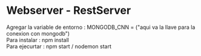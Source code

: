 # Webserver - RestServer

Agregar la variable de entorno : MONGODB_CNN = ("aqui va la llave para la conexion con mongodb") <br/>
Para instalar : npm install <br/>
Para ejecurtar : npm start / nodemon start <br/>
